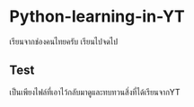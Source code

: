 # Python-learning-in-YT
เรียนจากช่องคนไทยครับ เรียนไปจดไป

## Test
เป็นเพียงไฟล์ที่เอาไว้กลับมาดูและทบทวนสิ่งที่ได้เรียนจากYT